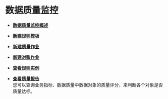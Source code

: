 # 数据质量监控<a name="dgc_01_0708"></a>

-   **[数据质量监控概述](数据质量监控概述.md)**  

-   **[新建规则模板](新建规则模板.md)**  

-   **[新建质量作业](新建质量作业.md)**  

-   **[新建对账作业](新建对账作业.md)**  

-   **[查看规则实例](查看规则实例.md)**  

-   **[查看质量报告](查看质量报告.md)**  
您可以查询业务指标、数据质量中数据对象的质量评分，来判断各个对象是否质量达标。

